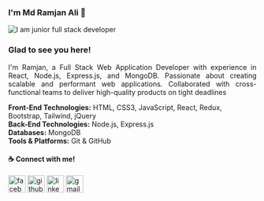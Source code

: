 ### **I'm Md Ramjan Ali 👋**
![I am junior full stack developer](https://media.licdn.com/dms/image/D5616AQHWmjmSdcHhQA/profile-displaybackgroundimage-shrink_350_1400/0/1703011923050?e=1721260800&v=beta&t=LMWiCD5ThmSQKbOW_TwYulV0c7N295iNNjBvzIcBG7k)
### Glad to see you here!  
  <p align="justify">I'm Ramjan, a Full Stack Web Application Developer with experience in React, Node.js, Express.js, and MongoDB. Passionate about creating scalable and performant web applications. Collaborated with cross-functional teams to deliver high-quality products on tight deadlines</p>


**Front-End Technologies:** HTML, CSS3, JavaScript, React, Redux, Bootstrap, Tailwind, jQuery <br>
**Back-End Technologies:** Node.js, Express.js <br>
**Databases:** MongoDB <br>
**Tools & Platforms:** Git & GitHub <br>
#### ☕ Connect with me! 
<div align="left">
   <a href="https://www.facebook.com/mdramjanali.ict" target="_blank"><img src="https://img.shields.io/static/v1?message=Facebook&logo=facebook&label=&color=4284f5&logoColor=white&labelColor=&style=for-the-badge" height="35" alt="facebook logo"  /></a>
    <a href="https://github.com/Ramjanict" target="_blank"><img src="https://img.shields.io/static/v1?message=Github&logo=github&label=&color=000000&logoColor=white&labelColor=&style=for-the-badge" height="35" alt="github logo"  /></a>
        <a href="https://www.linkedin.com/in/mdramjanict" target="_blank">  <img src="https://img.shields.io/static/v1?message=LinkedIn&logo=linkedin&label=&color=0077B5&logoColor=white&labelColor=&style=for-the-badge" height="35" alt="linkedin logo"/></a>
    <a href="mailto:mdramjan.ict@gmail.com" target="_blank">  <img src="https://img.shields.io/static/v1?message=Gmail&logo=gmail&label=&color=D14836&logoColor=white&labelColor=&style=for-the-badge" height="35" alt="gmail logo"  /></a>    
</div> 
  


